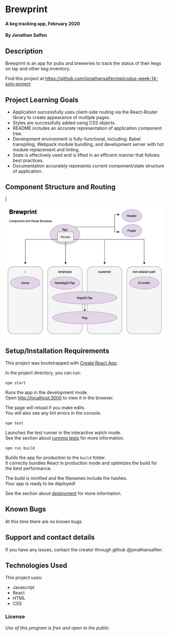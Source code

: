 # Brewprint

#### A keg tracking app, February 2020

#### By Jonathan Salfen

## Description

Brewprint is an app for pubs and breweries to track the status of their kegs on tap and other keg inventory.

Find this project at https://github.com/jonathansalfen/epicodus-week-14-solo-project

## Project Learning Goals
- Application successfully uses client-side routing via the React-Router library to create appearance of multiple pages.
- Styles are successfully added using CSS objects.
- README includes an accurate representation of application component tree.
- Development environment is fully-functional, including: Babel transpiling, Webpack module bundling, and development server with hot module replacement and linting.
- State is effectively used and is lifted in an efficient manner that follows best practices.
- Documentation accurately represents current component/state structure of application.

## Component Structure and Routing

|![Brewprint Diagram](public/assets/images/brewprint-diagram.jpg?raw=true "Brewprint Diagram")

## Setup/Installation Requirements

This project was bootstrapped with [Create React App](https://github.com/facebook/create-react-app).

In the project directory, you can run:

`npm start`

Runs the app in the development mode.<br />
Open [http://localhost:3000](http://localhost:3000) to view it in the browser.

The page will reload if you make edits.<br />
You will also see any lint errors in the console.

`npm test`

Launches the test runner in the interactive watch mode.<br />
See the section about [running tests](https://facebook.github.io/create-react-app/docs/running-tests) for more information.

`npm run build`

Builds the app for production to the `build` folder.<br />
It correctly bundles React in production mode and optimizes the build for the best performance.

The build is minified and the filenames include the hashes.<br />
Your app is ready to be deployed!

See the section about [deployment](https://facebook.github.io/create-react-app/docs/deployment) for more information.

## Known Bugs

At this time there are no known bugs.

## Support and contact details

If you have any issues, contact the creator through github @jonathansalfen.

## Technologies Used

This project uses:
- Javascript
- React
- HTML
- CSS

### License

*Use of this program is free and open to the public*
